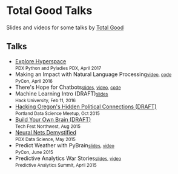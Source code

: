 # Total Good Talks

Slides and videos for some talks by [Total Good](http://totalgood.com)

## Talks
   
<ul>
  <li>
    <a href="http://bit.ly/explorehyperspace">Explore Hyperspace</a><br>
    <small>PDX Python and Pyladies PDX, April 2017</small>
  </li>
  <li>
    Making an Impact with Natural Language Processing<small><a href="https://youtu.be/jSdkFSg9oW8">video</a>, <a href="https://github.com/totalgood/twip/tree/master/docs/notebooks">code</a></small><br>
    <small>PyCon, April 2016</small>
  </li>
  <li>
    There's Hope for Chatbots<small><a href="https://totalgood.github.io/hope/#/">slides</a>, <a href="http://pyvideo.org/pydx-2016/theres-hope-for-chatbots.html">video</a>, <a href="http://github.com/totalgood/hope">code</a></small>
  </li>
  <li>
    Machine Learning Intro (DRAFT)<small><a href="http://totalgood.github.io/talks/2016-02-11-Hack-University-Machine-Learning-01-Introduction.html">slides</a></small><br>
    <small>Hack University, Feb 11, 2016</small>
  </li>
  <li>
    <a href="http://totalgood.github.io/talks/2015-10-27-Hacking-Oregon-Hidden-Political-Connections.html">Hacking Oregon's Hidden Political Connections (DRAFT)</a><br>
    <small>Portland Data Science Meetup, Oct 2015</small></li>
  </li>
  <li>
    <a href="http://bit.ly/buildbrain">Build Your Own Brain (DRAFT)</a><br>
    <small>Tech Fest Northwest, Aug 2015</small>
  </li>
  <li>
    <a href="http://bit.ly/neuralnetsdemystified">Neural Nets Demystified</a><br>
    <small>PDX Data Science, May 2015</small>
  </li>
  <li>
    Predict Weather with PyBrain<small><a href="http://bit.ly/pybrain">slides</a>, <a href="https://youtu.be/9LOGjet1lFk">video</a></small><br>
    <small>PyCon, June 2015</small>
  </li>
  <li>
    Predictive Analytics War Stories<small><a href="http://bit.ly/datawarstories">slides</a>, <a href="https://youtu.be/8n338W0yvoM">video</a></small><br>
    <small>Predictive Analytics Summit, April 2015</small>
  </li>

</ul>



